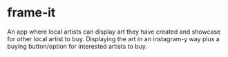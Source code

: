 # frame-it
An app where local artists can display art they have created and showcase for other local artist to buy. Displaying the art in an instagram-y way plus a buying button/option for interested artists to buy.
